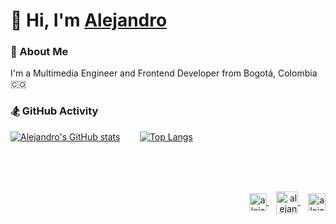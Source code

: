 # 👋 Hi, I'm [Alejandro](https://linktr.ee/alejandrodotor8)

### 🚀 About Me
I'm a Multimedia Engineer and Frontend Developer from Bogotá, Colombia 🇨🇴

    
### 🏂 GitHub Activity

[![Alejandro's GitHub stats](https://github-readme-stats.vercel.app/api?username=alejandrodotor8&show_icons=true&hide=issues)](https://github.com/alejandrodotor8/github-readme-stats)&nbsp;&nbsp;&nbsp;&nbsp;&nbsp;&nbsp;&nbsp;
[![Top Langs](https://github-readme-stats.vercel.app/api/top-langs/?username=alejandrodotor8&layout=compact&theme=buefy)](https://github.com/alejandrodotor8/github-readme-stats)

<br><br><br>
<p align="right">
  <a href="https://www.linkedin.com/in/alejandrodotor8/" target="_blank">
    <img align="center" src="https://cdn.jsdelivr.net/npm/simple-icons@3.0.1/icons/linkedin.svg" alt="alejandrodotor8" height="28px" width="28px" />
  </a>
  &nbsp&nbsp
  <a href="https://www.behance.net/alejandrodotor8" target="_blank">
    <img align="center" src="https://cdn.jsdelivr.net/npm/simple-icons@3.0.1/icons/behance.svg" alt="alejandrodotor8" height="35px" width="35px" />
  </a>
  &nbsp&nbsp
  <a href="https://www.instagram.com/alejandrodotor8/" target="_blank">
    <img align="center" src="https://cdn.jsdelivr.net/npm/simple-icons@3.0.1/icons/instagram.svg" alt="alejandrodotor" height="28px" width="28px" />
  </a>
</p>
